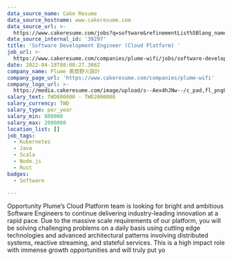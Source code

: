 ```yaml
---
data_source_name: Cake Resume
data_source_hostname: www.cakeresume.com
data_source_url: >-
  https://www.cakeresume.com/jobs?q=software&refinementList%5Blang_name%5D%5B0%5D=English&refinementList%5Bsalary_type%5D=per_year&range%5Bsalary_range%5D%5Bmin%5D=1000000&page=2
data_source_internal_id: '39297'
title: 'Software Development Engineer (Cloud Platform) '
job_url: >-
  https://www.cakeresume.com/companies/plume-wifi/jobs/software-development-engineer-cloud-platform
date: 2022-04-18T08:08:27.308Z
company_name: Plume 美商野火設計
company_page_url: 'https://www.cakeresume.com/companies/plume-wifi'
company_logo_url: >-
  https://media.cakeresume.com/image/upload/s--Aex4hJNw--/c_pad,fl_png8,h_200,w_200/v1651575028/ll5mohuzjlcovixjpgpp.png
salary_text: TWD800000 - TWD2000000
salary_currency: TWD
salary_type: per_year
salary_min: 800000
salary_max: 2000000
location_list: []
job_tags:
  - Kubernetes
  - Java
  - Scala
  - Node.js
  - Rust
badges:
  - Software

---
```


Opportunity Plume’s Cloud Platform team is looking for bright and ambitious Software Engineers to continue delivering industry-leading innovation at a rapid pace. Due to the massive scale requirements of our platform, you will be solving challenging problems on a daily basis using cutting edge technologies and advanced architectural patterns involving distributed systems, reactive streaming, and stateful services. This is a high impact role with immense growth opportunities and will truly put yo